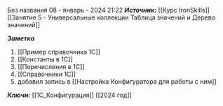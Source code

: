 
Без названия
 08 - январь - 2024  21:22 
***Источник:***  [[Курс IronSkills]] [[Занятие 5 - Универсальные коллекции Таблица значений  и Дерево значений]]

***Заметка*** 
1. [[Пример справочника 1С]]
2. [[Константы в 1С]]
3. [[Перечисления в 1С]]
4. [[Справочники 1С]]
5. добавил запись в [[Настройка Конфигуратора для работы с ним]]

***Ключи:*** [[1С_Конфигурация]] [[2024 год]]